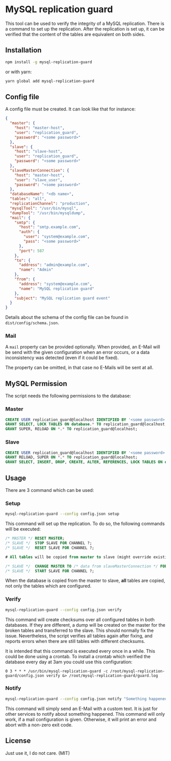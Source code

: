 # MySQL replication guard

This tool can be used to verify the integrity of a MySQL replication. There is a command to set up the replication.
After the replication is set up, it can be verified that the content of the tables are equivalent on both sides.

## Installation

```bash
npm install -g mysql-replication-guard
```

or with yarn:

```bash
yarn global add mysql-replication-guard
```

## Config file

A config file must be created. It can look like that for instance:

```json
{
  "master": {
    "host": "master-host",
    "user": "replication_guard",
    "password": "<some password>"
  },
  "slave": {
    "host": "slave-host",
    "user": "replication_guard",
    "password": "<some password>"
  },
  "slaveMasterConnection": {
    "host": "master-host",
    "user": "slave_user",
    "password": "<some password>"
  },
  "databaseName": "<db name>",
  "tables": "all",
  "replicationChannel": "production",
  "mysqlTool": "/usr/bin/mysql",
  "dumpTool": "/usr/bin/mysqldump",
  "mail": {
    "smtp": {
      "host": "smtp.example.com",
      "auth": {
        "user": "system@example.com",
        "pass": "<some password>"
      },
      "port": 587
    },
    "to": {
      "address": "admin@example.com",
      "name": "Admin"
    },
    "from": {
      "address": "system@example.com",
      "name": "MySQL replication guard"
    },
    "subject": "MySQL replication guard event"
  }
}
```

Details about the schema of the config file can be found in `dist/config/schema.json`.

### Mail

A `mail` property can be provided optionally. When provided, an E-Mail will be send with the given configuration when an
error occurs, or a data inconsistency was detected (even if it could be fixed).

The property can be omitted, in that case no E-Mails will be sent at all.

## MySQL Permission

The script needs the following permissions to the database:

### Master

```sql
CREATE USER replication_guard@localhost IDENTIFIED BY '<some password>';
GRANT SELECT, LOCK TABLES ON database.* TO replication_guard@localhost;
GRANT SUPER, RELOAD ON *.* TO replication_guard@localhost;
```

### Slave

```sql
CREATE USER replication_guard@localhost IDENTIFIED BY '<some password>';
GRANT RELOAD, SUPER ON *.* TO replication_guard@localhost;
GRANT SELECT, INSERT, DROP, CREATE, ALTER, REFERENCES, LOCK TABLES ON database.* TO replication_guard@localhost;
```

## Usage

There are 3 command which can be used:

### Setup

```bash
mysql-replication-guard --config config.json setup
```

This command will set up the replication. To do so, the following commands will be executed:

```sql
/* MASTER */ RESET MASTER;
/* SLAVE */  STOP SLAVE FOR CHANNEL ?;
/* SLAVE */  RESET SLAVE FOR CHANNEL ?;

# All tables will be copied from master to slave (might override existing data in the slave)

/* SLAVE */  CHANGE MASTER TO /* data from slaveMasterConnection */ FOR CHANNEL ?; 
/* SLAVE */  START SLAVE FOR CHANNEL ?;
```

When the database is copied from the master to slave, **all** tables are copied, not only the tables which are
configured.

### Verify

```bash
mysql-replication-guard --config config.json verify
```

This command will create checksums over all configured tables in both databases. If they are different, a dump will be
created on the master for the broken tables and transferred to the slave. This should normally fix the issue.
Nevertheless, the script verifies all tables again after fixing, and reports errors when there are still tables with
different checksums.

It is intended that this command is executed every once in a while. This could be done using a crontab. To install a
crontab which verified the database every day at 3am you could use this configuration:

```
0 3 * * * /usr/bin/mysql-replication-guard -c /root/mysql-replication-guard/config.json verify &> /root/mysql-replication-guard/guard.log
```

### Notify

```bash
mysql-replication-guard --config config.json notify "Something happened"
```

This command will simply send an E-Mail with a custom text. It is just for other services to notify about something
happened. This command will only work, if a mail configuration is given. Otherwise, it will print an error and abort
with a non-zero exit code.

## License

Just use it, I do not care. (MIT)
